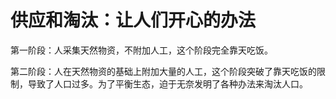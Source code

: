 # 供应和淘汰：让人们开心的办法

第一阶段：人采集天然物资，不附加人工，这个阶段完全靠天吃饭。

第二阶段：人在天然物资的基础上附加大量的人工，这个阶段突破了靠天吃饭的限制，导致了人口过多。为了平衡生态，迫于无奈发明了各种办法来淘汰人口。
